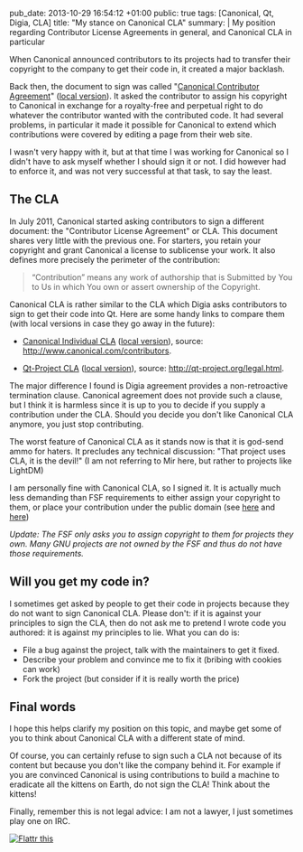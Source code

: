 pub_date: 2013-10-29 16:54:12 +01:00
public: true
tags: [Canonical, Qt, Digia, CLA]
title: "My stance on Canonical CLA"
summary: |
    My position regarding Contributor License Agreements in general, and
    Canonical CLA in particular

When Canonical announced contributors to its projects had to transfer their
copyright to the company to get their code in, it created a major backlash.

Back then, the document to sign was called "[Canonical Contributor
Agreement][cca-page]" ([local version][cca]). It asked the contributor to assign
his copyright to Canonical in exchange for a royalty-free and perpetual right to
do whatever the contributor wanted with the contributed code. It had several
problems, in particular it made it possible for Canonical to extend which
contributions were covered by editing a page from their web site.

[cca-page]: https://web.archive.org/web/20110708114351/http://www.canonical.com/contributors
[cca]: Canonical%20Contributor%20Agreement%2C%20ver%202.5.pdf

I wasn't very happy with it, but at that time I was working for Canonical so I
didn't have to ask myself whether I should sign it or not. I did however had to
enforce it, and was not very successful at that task, to say the least.

## The CLA

In July 2011, Canonical started asking contributors to sign a different
document: the "Contributor License Agreement" or CLA. This document shares very
little with the previous one. For starters, you retain your copyright and grant
Canonical a license to sublicense your work. It also defines more precisely the
perimeter of the contribution:

> “Contribution” means any work of authorship that is Submitted by You to Us in
> which You own or assert ownership of the Copyright.

[before]: https://web.archive.org/web/20110708114351/http://www.canonical.com/contributors
[after]: https://web.archive.org/web/20110725185209/http://www.canonical.com/contributors

Canonical CLA is rather similar to the CLA which Digia asks contributors to sign
to get their code into Qt. Here are some handy links to compare them (with local
versions in case they go away in the future):

- [Canonical Individual CLA][canonical-cla] ([local version][canonical-cla-local]),
  source: <http://www.canonical.com/contributors>.

- [Qt-Project CLA][qt-cla] ([local version][qt-cla-local]),
  source: <http://qt-project.org/legal.html>.

[canonical-cla]: http://www.canonical.com/sites/default/files/active/images/Canonical-HA-CLA-ANY-I.pdf
[canonical-cla-local]: Canonical-HA-CLA-ANY-I.pdf
[qt-cla]: http://qt-project.org/legal/QtContributionLicenseAgreement.pdf
[qt-cla-local]: QtContributionLicenseAgreement.pdf

The major difference I found is Digia agreement provides a non-retroactive
termination clause. Canonical agreement does not provide such a clause, but I
think it is harmless since it is up to you to decide if you supply a
contribution under the CLA. Should you decide you don't like Canonical CLA
anymore, you just stop contributing.

The worst feature of Canonical CLA as it stands now is that it is god-send ammo
for haters. It precludes any technical discussion: "That project uses CLA, it is
the devil!" (I am not referring to Mir here, but rather to projects like LightDM)

I am personally fine with Canonical CLA, so I signed it. It is actually much
less demanding than FSF requirements to either assign your copyright to them, or
place your contribution under the public domain (see [here][fsf1] and [here][fsf2])

_Update: The FSF only asks you to assign copyright to them for projects they own.
Many GNU projects are not owned by the FSF and thus do not have those
requirements._

[fsf1]: https://www.gnu.org/licenses/why-assign.en.html
[fsf2]: http://www.gnu.org/prep/maintain/maintain.html#Legal-Matters

## Will you get my code in?

I sometimes get asked by people to get their code in projects because they do
not want to sign Canonical CLA. Please don't: if it is against your principles
to sign the CLA, then do not ask me to pretend I wrote code you authored: it is
against my principles to lie. What you can do is:

- File a bug against the project, talk with the maintainers to get it fixed.
- Describe your problem and convince me to fix it (bribing with cookies can
  work)
- Fork the project (but consider if it is really worth the price)

## Final words

I hope this helps clarify my position on this topic, and maybe get some of you
to think about Canonical CLA with a different state of mind.

Of course, you can certainly refuse to sign such a CLA not because of its
content but because you don't like the company behind it. For example if you are
convinced Canonical is using contributions to build a machine to eradicate all
the kittens on Earth, do not sign the CLA! Think about the kittens!

Finally, remember this is not legal advice: I am not a lawyer, I just sometimes
play one on IRC.

<a href="https://flattr.com/submit/auto?user_id=agateau&url=http%3A%2F%2Fagateau.com%2F2013%2F10%2F29%2Fmy-stance-on-cla%2F" target="_blank"><img src="//api.flattr.com/button/flattr-badge-large.png" alt="Flattr this" title="Flattr this" border="0"></a>
